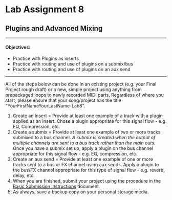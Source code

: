 # Lab Assignment 8
## Plugins and Advanced Mixing

---

#### Objectives:
  * Practice with Plugins as inserts
  * Practice with routing and use of plugins on a submix/bus
  * Practice with routing and use of plugins on an aux send

---

All of the steps below can be done in an existing project (e.g. your Final Project rough draft) or a new, simple project using anything from prepackaged loops to newly recorded MIDI parts. Regardless of where you start, please ensure that your song/project has the title "YourFirstNameYourLastName-Lab8".

1. Create an Insert = Provide at least one example of a track with a plugin applied as an insert. Chose a plugin appropriate for this signal flow - e.g. EQ, Compression, etc.
2. Create a submix = Provide at least one example of two or more tracks submixed to a bus channel.
*A submix is created when the output of multiple channels are sent to a bus track rather than the main outs.*
Once you have a submix set up, apply a plugin on the bus channel appropriate for this signal flow - e.g. EQ, compression, etc.
3. Create an aux send = Provide at least one example of one or more tracks sent to a bus or FX channel using aux sends. Apply a plugin to the bus/FX channel appropriate for this type of signal flow - e.g. reverb, delay, etc.
4. When you are finished, submit your project using the procedure in the [Basic Submission Instructions](../DAW-instructions/basic-submission-instructions.md#submitting-a-song) document.
5. As always, save a backup copy on your personal storage media.
